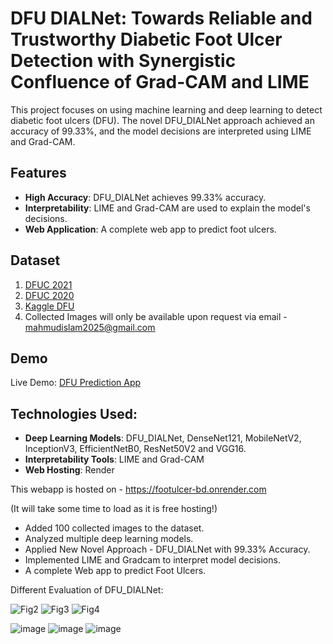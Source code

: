 # DFU DIALNet: Towards Reliable and Trustworthy Diabetic Foot Ulcer Detection with Synergistic Confluence of Grad-CAM and LIME

This project focuses on using machine learning and deep learning to detect diabetic foot ulcers (DFU). The novel DFU_DIALNet approach achieved an accuracy of 99.33%, and the model decisions are interpreted using LIME and Grad-CAM.

## Features
- **High Accuracy**: DFU_DIALNet achieves 99.33% accuracy.
- **Interpretability**: LIME and Grad-CAM are used to explain the model's decisions.
- **Web Application**: A complete web app to predict foot ulcers.

## Dataset
1. [DFUC 2021](https://dfu-challenge.github.io/dfuc2021.html)
2. [DFUC 2020](https://dfu-challenge.github.io/dfuc2020.html)
3. [Kaggle DFU](https://www.kaggle.com/datasets/laithjj/diabetic-foot-ulcer-dfu) 
4. Collected Images will only be available upon request via email - mahmudislam2025@gmail.com

## Demo
Live Demo: [DFU Prediction App](https://footulcer-bd.onrender.com)

## Technologies Used:
- **Deep Learning Models**: DFU_DIALNet, DenseNet121, MobileNetV2, InceptionV3, EfficientNetB0, ResNet50V2 and VGG16.
- **Interpretability Tools**: LIME and Grad-CAM
- **Web Hosting**: Render

This webapp is hosted on - https://footulcer-bd.onrender.com

(It will take some time to load as it is free hosting!)

- Added 100 collected images to the dataset.
- Analyzed multiple deep learning models.
- Applied New Novel Approach - DFU_DIALNet with 99.33% Accuracy.
- Implemented LIME and Gradcam to interpret model decisions.
- A complete Web app to predict Foot Ulcers.

Different Evaluation of DFU_DIALNet:

![Fig2](https://github.com/user-attachments/assets/1ebcb011-1173-4cd0-96c9-9aa5657886ef)
![Fig3](https://github.com/user-attachments/assets/397e1fba-e2f1-4525-a9a6-0c29b3a9d395)
![Fig4](https://github.com/user-attachments/assets/52f13589-3283-486c-8c4d-0ec0c3bc267c)

![image](https://github.com/Monirul-Islam-Mahmud/Diabetic-Foot-Ulcer-Detection/assets/59494761/5482377d-e0ce-43ff-8de3-38fdce536359)
![image](https://github.com/Monirul-Islam-Mahmud/Diabetic-Foot-Ulcer-Detection/assets/59494761/0693de4d-d83e-47f8-90da-32b543db4f57)
![image](https://github.com/user-attachments/assets/2d674aa0-5629-42ca-ab7c-32fed65536c8)




